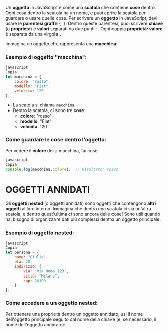 Un **oggetto** in JavaScript è come una **scatola** che contiene **cose** dentro. Ogni cosa dentro la scatola ha un nome, e puoi aprire la scatola per guardare o usare quelle cose. Per scrivere un **oggetto** in JavaScript, devi usare le **parentesi graffe** `{ }`. Dentro queste parentesi, puoi scrivere **chiave** (o **proprietà**) e **valori** separati da due punti `:`. Ogni coppia **proprietà: valore** è separata da una virgola `,`

Immagina un oggetto che rappresenta una **macchina**:

### Esempio di oggetto "macchina":

```jsx
javascript
Copia
let macchina = {
    colore: "rosso",
    modello: "Fiat",
    velocita: 120
};

```

- La scatola si chiama `macchina`.
- Dentro la scatola, ci sono tre **cose**:
    - **colore**: "rosso"
    - **modello**: "Fiat"
    - **velocita**: 120

### Come guardare le cose dentro l'oggetto:

Per vedere il **colore** della macchina, fai così:

```jsx
javascript
Copia
console.log(macchina.colore);  // Risultato: rosso

```

# OGGETTI ANNIDATI

Gli **oggetti nested** (o oggetti annidati) sono oggetti che contengono **altri oggetti** al loro interno. Immagina che dentro una scatola ci sia un'altra scatola, e dentro quest'ultima ci sono ancora delle cose! Sono utili quando hai bisogno di organizzare dati più complessi dentro un oggetto principale.

### Esempio di oggetto nested:

```jsx
javascript
Copia
let persona = {
    nome: "Giulia",
    eta: 28,
    indirizzo: {
        via: "Via Roma 123",
        città: "Milano",
        cap: 20100
    }
};

```

### Come accedere a un oggetto nested:

Per ottenere una proprietà dentro un oggetto annidato, usi il nome dell'oggetto principale seguito dal nome della chiave (e, se necessario, il nome dell'oggetto annidato):